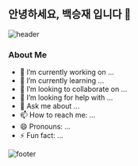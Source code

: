 ## 안녕하세요, 백승재 입니다 👋

![header](https://capsule-render.vercel.app/api?type=venom&color=0:000000,100:560bad&height=300&section=header&text=Welcome%20to%20BaekSeoungJae&fontSize=80&fontColor=cccccc&animation=twinkling)

### About Me
- 🔭 I’m currently working on ...
- 🌱 I’m currently learning ...
- 👯 I’m looking to collaborate on ...
- 🤔 I’m looking for help with ...
- 💬 Ask me about ...
- 📫 How to reach me: ...
- 😄 Pronouns: ...
- ⚡ Fun fact: ...

![footer](https://capsule-render.vercel.app/api?type=venom&color=0:000000,100:560bad&height=150&section=footer&text=Thank%20You%20for%20Visiting!&fontSize=50&fontColor=ffffff&animation=scaleIn)
